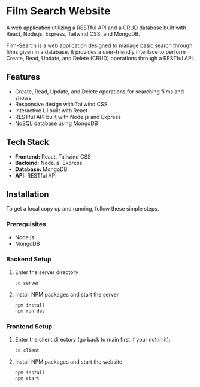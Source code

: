 # Film Search Website

A web application utilizing a RESTful API and a CRUD database built with React, Node.js, Express, Tailwind CSS, and MongoDB.

Film-Search is a web application designed to manage basic search through films given in a database. It provides a user-friendly interface to perform Create, Read, Update, and Delete (CRUD) operations through a RESTful API.

## Features

- Create, Read, Update, and Delete operations for searching films and shows
- Responsive design with Tailwind CSS
- Interactive UI built with React
- RESTful API built with Node.js and Express
- NoSQL database using MongoDB

## Tech Stack

- **Frontend:** React, Tailwind CSS
- **Backend:** Node.js, Express
- **Database:** MongoDB
- **API:** RESTful API

## Installation

To get a local copy up and running, follow these simple steps.

### Prerequisites

- Node.js
- MongoDB

### Backend Setup

1. Enter the server directory
   ```sh
   cd server
2. Install NPM packages and start the server
   ```sh
   npm install
   npm run dev
### Frontend Setup

1. Enter the client directory (go back to main first if your not in it).
   ```sh
   cd client
2. Install NPM packages and start the website
   ```sh
   npm install
   npm start
   
